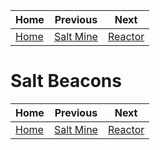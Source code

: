 |Home          |Previous             | Next                    |
|--------------|---------------------|-------------------------|
|[Home](../../)|[Salt Mine](../mine) |[Reactor](../reactor)    |


# Salt Beacons


|Home          |Previous             | Next                    |
|--------------|---------------------|-------------------------|
|[Home](../../)|[Salt Mine](../mine) |[Reactor](../reactor)    |
